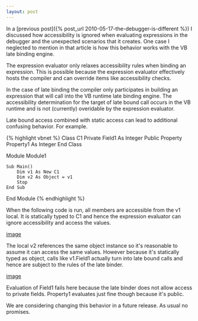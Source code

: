 ```yaml
---
layout: post
---
```

In a [previous post]({% post_url 2010-05-17-the-debugger-is-different %}) I discussed how accessibility is ignored when evaluating expressions in the debugger and the unexpected scenarios that it creates. One case I neglected to mention in that article is how this behavior works with the VB late binding engine.

The expression evaluator only relaxes accessibility rules when binding an expression. This is possible because the expression evaluator effectively hosts the compiler and can override items like accessibility checks.  

In the case of late binding the compiler only participates in building an expression that will call into the VB runtime late binding engine. The accessibility determination for the target of late bound call occurs in the VB runtime and is not (currently) overidable by the expression evaluator.  

Late bound access combined with static access can lead to additional confusing behavior. For example.

    
{% highlight vbnet %}
Class C1
    Private Field1 As Integer
    Public Property Property1 As Integer
End Class

Module Module1

    Sub Main()
        Dim v1 As New C1
        Dim v2 As Object = v1
        Stop
    End Sub

End Module
{% endhighlight %}

When the following code is run, all members are accessible from the v1 local.  It is statically typed to C1 and hence the expression evaluator can ignore accessibility and access the values.

[image](http://blogs.msdn.com/blogfiles/jaredpar/WindowsLiveWriter/Nothingisprivateinthedebuggerpart2_10EBA/image_thumb.png)

The local v2 references the same object instance so it's reasonable to assume it can access the same values. However because it's statically typed as object, calls like v1.Field1 actually turn into late bound calls and hence are subject to the rules of the late binder.

[image](http://blogs.msdn.com/blogfiles/jaredpar/WindowsLiveWriter/Nothingisprivateinthedebuggerpart2_10EBA/image_thumb_1.png)

Evaluation of Field1 fails here because the late binder does not allow access to private fields. Property1 evaluates just fine though because it's public.

We are considering changing this behavior in a future release. As usual no promises.

